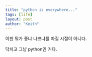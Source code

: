 ```yaml
---
title: "python is everywhere..."
tags: [life]
layout: post
author: "Keith"
---
```


이젠 뭐가 좋냐 나쁘냐를 따질 시절이 아니다. 

닥치고 그냥 python인 거다.

